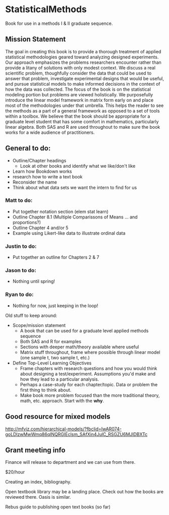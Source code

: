 # StatisticalMethods
Book for use in a methods I &amp; II graduate sequence.


## Mission Statement  

The goal in creating this book is to provide a thorough treatment of applied statistical methodologies geared toward analyzing designed experiments.  Our approach emphasizes the problems researchers encounter rather than provide a litany of solutions with only modest context. We discuss a real scientific problem, thoughfully consider the data that could be used to answer that problem, investigate experimental designs that would be useful, and pursue statistical models to make informed decisions in the context of how the data was collected.  The focus of the book is on the statistical modeling portion but problems are viewed holistically.  We purposefully introduce the linear model framework in matrix form early on and place most of the methodologies under that umbrella.  This helps the reader to see the methods as a part of a general framework as opposed to a set of tools within a toolbox.  We believe that the book should be appropriate for a graduate level student that has some comfort in mathematics, particularly linear algebra.  Both SAS and R are used throughout to make sure the book works for a wide audience of practitioners.  

## General to do:  

- Outline/Chapter headings  
     + Look at other books and identify what we like/don't like  
- Learn how Bookdown works
- research how to write a text book
- Reconsider the name
- Think about what data sets we want the intern to find for us

### Matt to do:  
 - Put together notation section (elem stat learn)
 - Outline Chapter 8.1 (Multiple Comparissons of Means ... and proportions?) 
 - Outline Chapter 4 and/or 5
 - Example using Likert-like data to illustrate ordinal data 
 

### Justin to do:  
 - Put together an outline for Chapters 2 & 7   
 
### Jason to do:  
 - Nothing until spring!  
 
### Ryan to do:  
 - Nothing for now, just keeping in the loop!
 

Old stuff to keep around:  
- Scope/mission statement  
     + A book that can be used for a graduate level applied methods sequence  
     + Both SAS and R for examples
     + Sections with deeper math/theory available where useful  
     + Matrix stuff throughout, frame where possible through linear model (one sample t, two sample t, etc.)  
- Define Top-Level Learning Objectives  
     + Frame chapters with research questions and how you would think about designing a test/experiment.  Assumptions you'd make and how they lead to a particular analysis.  
     + Perhaps a case-study for each chapter/topic. Data or problem the first thing to think about.  
     + Make book more problem focused than the more traditional theory, math, etc. approach.  Start with the **why**.  

 
 
 ## Good resource for mixed models
 http://mfviz.com/hierarchical-models/?fbclid=IwAR074-goLDlzwMwWmq86qINQRGIEclsm_SAfXin4JulC_RSGZU6MJlDBXTc  
 
 
 ## Grant meeting info
 
 Finance will release to department and we can use from there.
 
 $20/hour
 
 Creating an index, bibliography.
 
 Open textbook library may be a landing place.  Check out how the books are reviewed there.
 Oasis is similar.

Rebus guide to publishing open text books (so far)
